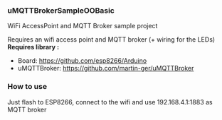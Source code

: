 ### uMQTTBrokerSampleOOBasic
WiFi AccessPoint and MQTT Broker sample project

Requires an wifi access point and MQTT broker (+ wiring for the LEDs)  
__Requires library :__
* Board: https://github.com/esp8266/Arduino
* uMQTTBroker: https://github.com/martin-ger/uMQTTBroker

### How to use

Just flash to ESP8266, connect to the wifi and use 192.168.4.1:1883 as MQTT broker

